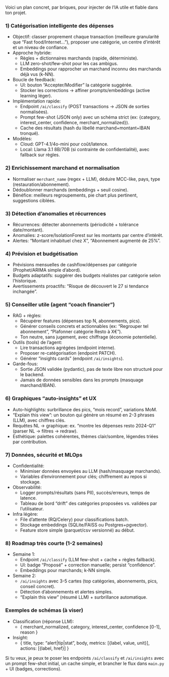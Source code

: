 Voici un plan concret, par briques, pour injecter de l’IA utile et fiable dans ton projet.

### 1) Catégorisation intelligente des dépenses
- Objectif: classer proprement chaque transaction (meilleure granularité que “Fast food/Internet…”), proposer une catégorie, un centre d’intérêt et un niveau de confiance.
- Approche hybride:
  - Règles + dictionnaires marchands (rapide, déterministe).
  - LLM zero-shot/few-shot pour les cas ambigus.
  - Embeddings pour rapprocher un marchand inconnu des marchands déjà vus (k-NN).
- Boucle de feedback:
  - UI: bouton “Accepter/Modifier” la catégorie suggérée.
  - Stocker les corrections → affiner prompts/embeddings (active learning léger).
- Implémentation rapide:
  - Endpoint `/ai/classify` (POST transactions → JSON de sorties normalisées).
  - Prompt few-shot (JSON only) avec un schéma strict (ex: {category, interest_center, confidence, merchant_normalized}).
  - Cache des résultats (hash du libellé marchand+montant+IBAN tronqué).
- Modèles:
  - Cloud: GPT-4.1/4o-mini pour coût/latence.
  - Local: Llama 3.1 8B/70B (si contrainte de confidentialité), avec fallback sur règles.

### 2) Enrichissement marchand et normalisation
- Normaliser `merchant_name` (regex + LLM), déduire MCC-like, pays, type (restauration/abonnement).
- Dédoublonner marchands (embeddings + seuil cosine).
- Bénéfice: meilleurs regroupements, pie chart plus pertinent, suggestions ciblées.

### 3) Détection d’anomalies et récurrences
- Récurrences: détecter abonnements (périodicité + tolérance date/montant).
- Anomalies: z-score/IsolationForest sur les montants par centre d’intérêt.
- Alertes: “Montant inhabituel chez X”, “Abonnement augmenté de 25%”.

### 4) Prévision et budgétisation
- Prévisions mensuelles de cashflow/dépenses par catégorie (Prophet/ARIMA simple d’abord).
- Budgets adaptatifs: suggérer des budgets réalistes par catégorie selon l’historique.
- Avertissements proactifs: “Risque de découvert le 27 si tendance inchangée”.

### 5) Conseiller utile (agent “coach financier”)
- RAG + règles:
  - Récupérer features (dépenses top N, abonnements, pics).
  - Générer conseils concrets et actionnables (ex: “Regrouper tel abonnement”, “Plafonner catégorie Resto à X€”).
  - Ton neutre, sans jugement, avec chiffrage (économie potentielle).
- Outils (tools) de l’agent:
  - Lire transactions agrégées (endpoint interne).
  - Proposer re-catégorisation (endpoint PATCH).
  - Générer “insights cards” (endpoint `/ai/insights`).
- Garde-fous:
  - Sortie JSON validée (pydantic), pas de texte libre non structuré pour le backend.
  - Jamais de données sensibles dans les prompts (masquage marchand/IBAN).

### 6) Graphiques “auto-insights” et UX
- Auto-highlights: surbrillance des pics, “mois record”, variations MoM.
- “Explain this view”: un bouton qui génère un résumé en 2-3 phrases (LLM), avec chiffres clés.
- Requêtes NL → graphique: ex. “montre les dépenses resto 2024-Q1” (parser NL → filtres → redraw).
- Esthétique: palettes cohérentes, thèmes clair/sombre, légendes triées par contribution.

### 7) Données, sécurité et MLOps
- Confidentialité:
  - Minimiser données envoyées au LLM (hash/masquage marchands).
  - Variables d’environnement pour clés; chiffrement au repos si stockage.
- Observabilité:
  - Logger prompts/résultats (sans PII), succès/erreurs, temps de latence.
  - Tableau de bord “drift” des catégories proposées vs. validées par l’utilisateur.
- Infra légère:
  - File d’attente (RQ/Celery) pour classifications batch.
  - Stockage embeddings (SQLite/FAISS ou Postgres+pgvector).
  - Feature store simple (parquet/csv versionné) au début.

### 8) Roadmap très courte (1-2 semaines)
- Semaine 1:
  - Endpoint `/ai/classify` (LLM few-shot + cache + règles fallback).
  - UI: badge “Proposé” + correction manuelle; persist “confidence”.
  - Embeddings pour marchands; k-NN simple.
- Semaine 2:
  - `/ai/insights` avec 3-5 cartes (top catégories, abonnements, pics, conseil concret).
  - Détection d’abonnements et alertes simples.
  - “Explain this view” (résumé LLM) + surbrillance automatique.

### Exemples de schémas (à viser)
- Classification (réponse LLM):
  - { merchant_normalized, category, interest_center, confidence [0-1], reason }
- Insight:
  - { title, type: “alert|tip|stat”, body, metrics: [{label, value, unit}], actions: [{label, href}] }

Si tu veux, je peux te poser les endpoints `/ai/classify` et `/ai/insights` avec un prompt few-shot initial, un cache simple, et brancher le flux dans `main.py` + UI (badges, corrections).